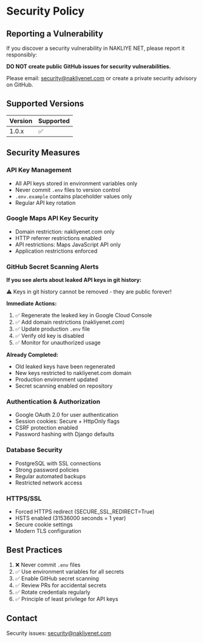 # Security Policy

## Reporting a Vulnerability

If you discover a security vulnerability in NAKLIYE NET, please report it responsibly:

**DO NOT create public GitHub issues for security vulnerabilities.**

Please email: security@nakliyenet.com or create a private security advisory on GitHub.

## Supported Versions

| Version | Supported          |
| ------- | ------------------ |
| 1.0.x   | :white_check_mark: |

## Security Measures

### API Key Management
- All API keys stored in environment variables only
- Never commit `.env` files to version control
- `.env.example` contains placeholder values only
- Regular API key rotation

### Google Maps API Key Security
- Domain restriction: nakliyenet.com only
- HTTP referrer restrictions enabled
- API restrictions: Maps JavaScript API only
- Application restrictions enforced

### GitHub Secret Scanning Alerts

**If you see alerts about leaked API keys in git history:**

⚠️ Keys in git history cannot be removed - they are public forever!

**Immediate Actions:**
1. ✅ Regenerate the leaked key in Google Cloud Console
2. ✅ Add domain restrictions (nakliyenet.com)
3. ✅ Update production `.env` file
4. ✅ Verify old key is disabled
5. ✅ Monitor for unauthorized usage

**Already Completed:**
- Old leaked keys have been regenerated
- New keys restricted to nakliyenet.com domain
- Production environment updated
- Secret scanning enabled on repository

### Authentication & Authorization
- Google OAuth 2.0 for user authentication
- Session cookies: Secure + HttpOnly flags
- CSRF protection enabled
- Password hashing with Django defaults

### Database Security
- PostgreSQL with SSL connections
- Strong password policies
- Regular automated backups
- Restricted network access

### HTTPS/SSL
- Forced HTTPS redirect (SECURE_SSL_REDIRECT=True)
- HSTS enabled (31536000 seconds = 1 year)
- Secure cookie settings
- Modern TLS configuration

## Best Practices

1. ❌ Never commit `.env` files
2. ✅ Use environment variables for all secrets
3. ✅ Enable GitHub secret scanning
4. ✅ Review PRs for accidental secrets
5. ✅ Rotate credentials regularly
6. ✅ Principle of least privilege for API keys

## Contact

Security issues: security@nakliyenet.com

